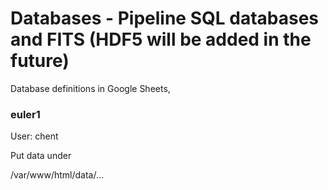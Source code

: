 # Databases - Pipeline SQL databases and FITS (HDF5 will be added in the future)


Database definitions in Google Sheets, 





### euler1

User: chent

Put data under

/var/www/html/data/...

